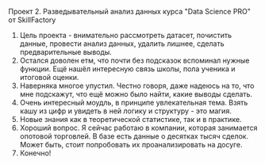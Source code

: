 Проект 2. Разведывательный анализ данных курса "Data Science PRO" от SkillFactory
1) Цель проекта - внимательно рассмотреть датасет, почистить данные, провести анализ данных, удалить лишнее, сделать предварительные выводы.
2) Остался доволен етм, что почти без подсказок вспоминал нужные функции. Ещё нашёл интересную связь школы, пола ученика и итоговой оценки.
3) Наверняка многое упустил. Честно говоря, даже надеюсь на то, что мне подскажут, что ещё можно было найти, какие выводы сделать.
4) Очень интересный моудль, в принципе увлекательная тема. Взять кашу из цифр и увидеть в ней логику и структуру - это магия.
5) Новые знания как в теоретической статистике, так и в практике.
6) Хороший вопрос. Я сейчас работаю в компании, которая занимается опотовой торговлей. В базе есть данные о десятках тысяч сделок. Может быть, стоит попробовать их проанализировать на досуге.
7) Конечно!
